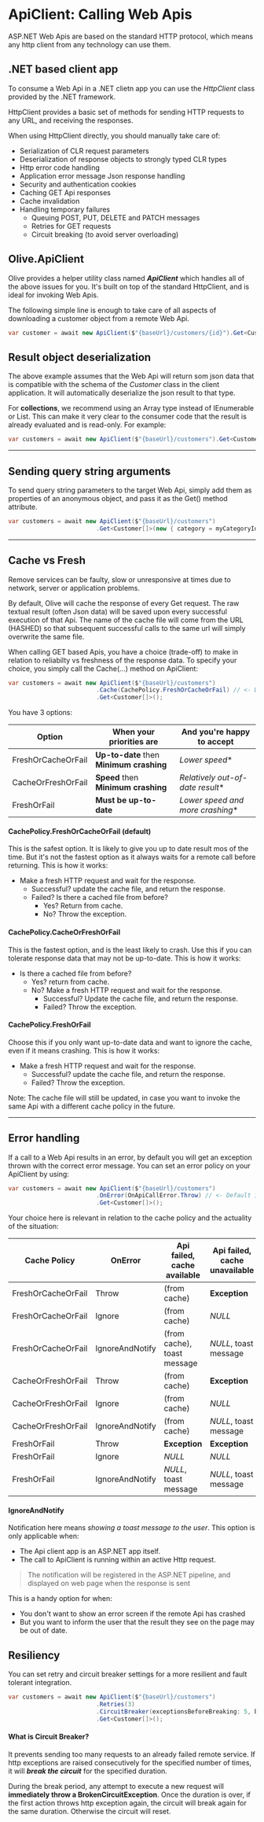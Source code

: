 # ApiClient: Calling Web Apis

ASP.NET Web Apis are based on the standard HTTP protocol, which means any http client from any technology can use them.

## .NET based client app
To consume a Web Api in a .NET clietn app you can use the *HttpClient* class provided by the .NET framework.

HttpClient provides a basic set of methods for sending HTTP requests to any URL, and receiving the responses.

When using HttpClient directly, you should manually take care of:
* Serialization of CLR request parameters
* Deserialization of response objects to strongly typed CLR types
* Http error code handling
* Application error message Json response handling
* Security and authentication cookies
* Caching GET Api responses
* Cache invalidation
* Handling temporary failures 
  * Queuing POST, PUT, DELETE and PATCH messages
  * Retries for GET requests
  * Circuit breaking (to avoid server overloading)

## Olive.ApiClient
Olive provides a helper utility class named ***ApiClient*** which handles all of the above issues for you.
It's built on top of the standard HttpClient, and is ideal for invoking Web Apis.

The following simple line is enough to take care of all aspects of downloading a customer object from a remote Web Api.

```csharp
var customer = await new ApiClient($"{baseUrl}/customers/{id}").Get<Customer>();
```

## Result object deserialization
The above example assumes that the Web Api will return som json data that is compatible with the schema of the *Customer* class in the client application.
It will automatically deserialize the json result to that type.

For **collections**, we recommend using an Array type instead of IEnumerable or List. This can make it very clear to the consumer code that the result is already evaluated and is read-only.
For example:
```csharp
var customers = await new ApiClient($"{baseUrl}/customers").Get<Customer[]>();
```

---

## Sending query string arguments
To send query string parameters to the target Web Api, simply add them as properties of an anonymous object, and pass it as the Get() method attribute.
```csharp
var customers = await new ApiClient($"{baseUrl}/customers")
                         .Get<Customer[]>(new { category = myCategoryId });
```
---

## Cache vs Fresh
Remove services can be faulty, slow or unresponsive at times due to network, server or application problems.

By default, Olive will cache the response of every Get request. The raw textual result (often Json data) will be saved upon every successful execution of that Api.
The name of the cache file will come from the URL (HASHED) so that subsequent successful calls to the same url will simply overwrite the same file.

When calling GET based Apis, you have a choice (trade-off) to make in relation to reliabilty vs freshness of the response data.
To specify your choice, you simply call the Cache(...) method on ApiClient:

```csharp
var customers = await new ApiClient($"{baseUrl}/customers")
                         .Cache(CachePolicy.FreshOrCacheOrFail) // <- Default if not set
                         .Get<Customer[]>();
```

You have 3 options:

| Option  | When your priorities are | And you're happy to accept
| ------------- | ------------- | ----------
| FreshOrCacheOrFail  | **Up-to-date** then **Minimum crashing** | *Lower speed**
| CacheOrFreshOrFail  | **Speed** then **Minimum crashing** | *Relatively out-of-date result**
| FreshOrFail  | **Must be up-to-date** | *Lower speed and more crashing**

#### CachePolicy.FreshOrCacheOrFail (default)

This is the safest option. It is likely to give you up to date result mos of the time.
But it's not the fastest option as it always waits for a remote call before returning.
This is how it works:
 
* Make a fresh HTTP request and wait for the response.
   * Successful? update the cache file, and return the response.
   * Failed? Is there a cached file from before? 
     * Yes? Return from cache.
     * No? Throw the exception. 

#### CachePolicy.CacheOrFreshOrFail
This is the fastest option, and is the least likely to crash.
Use this if you can tolerate response data that may not be up-to-date.
This is how it works:
 
* Is there a cached file from before?
   * Yes? return from cache.
   * No? Make a fresh HTTP request and wait for the response.
      * Successful? Update the cache file, and return the response.
      * Failed? Throw the exception. 

#### CachePolicy.FreshOrFail
Choose this if you only want up-to-date data and want to ignore the cache, even if it means crashing.
This is how it works:
 
* Make a fresh HTTP request and wait for the response.
   * Successful? update the cache file, and return the response.
   * Failed? Throw the exception.

Note: The cache file will still be updated, in case you want to invoke the same Api with a different cache policy in the future.

---

## Error handling
If a call to a Web Api results in an error, by default you will get an exception thrown with the correct error message.
You can set an error policy on your ApiClient by using:
```csharp
var customers = await new ApiClient($"{baseUrl}/customers")
                         .OnError(OnApiCallError.Throw) // <- Default if not set
                         .Get<Customer[]>();
```

Your choice here is relevant in relation to the cache policy and the actuality of the situation:

| Cache Policy  | OnError | Api failed, cache available | Api failed, cache unavailable
| ------------- | ------------- | ---------- | -------
| FreshOrCacheOrFail  | Throw | (from cache) | **Exception**
| FreshOrCacheOrFail  | Ignore | (from cache) | *NULL*
| FreshOrCacheOrFail  | IgnoreAndNotify | (from cache), toast message | *NULL*, toast message
| CacheOrFreshOrFail  | Throw | (from cache) | **Exception**
| CacheOrFreshOrFail  | Ignore | (from cache) | *NULL*
| CacheOrFreshOrFail  | IgnoreAndNotify | (from cache) | *NULL*, toast message
| FreshOrFail  | Throw | **Exception** | **Exception**
| FreshOrFail  | Ignore | *NULL* | *NULL*
| FreshOrFail  | IgnoreAndNotify | *NULL*, toast message | *NULL*, toast message

#### IgnoreAndNotify
Notification here means *showing a toast message to the user*. This option is only applicable when:
* The Api client app is an ASP.NET app itself.
* The call to ApiClient is running within an active Http request. 

> The notification will be registered in the ASP.NET pipeline, and displayed on web page when the response is sent

This is a handy option for when: 
* You don't want to show an error screen if the remote Api has crashed
* But you want to inform the user that the result they see on the page may be out of date.

## Resiliency
You can set retry and circuit breaker settings for a more resilient and fault tolerant integration.
```csharp
var customers = await new ApiClient($"{baseUrl}/customers")
                         .Retries(3)
                         .CircuitBreaker(exceptionsBeforeBreaking: 5, breakDurationSeconds: 10)
                         .Get<Customer[]>();
```

#### What is Circuit Breaker?
It prevents sending too many requests to an already failed remote service.
If http exceptions are raised consecutively for the specified number of times, it will
***break the circuit*** for the specified duration.

During the break period, any attempt to execute a new request will **immediately throw a BrokenCircuitException**.
Once the duration is over, if the first action throws http exception again,
the circuit will break again for the same duration. Otherwise the circuit will reset.